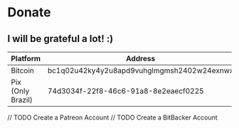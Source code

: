 # Donate

## I will be grateful a lot! :)

| Platform          | Address                                    |
| ----------------- | ------------------------------------------ |
| Bitcoin           | bc1q02u42ky4y2u8apd9vuhglmgmsh2402w24exnwx |
| Pix (Only Brazil) | 74d3034f-22f8-46c6-91a8-8e2eaecf0225       |

// TODO Create a Patreon Account
// TODO Create a BitBacker Account
